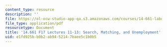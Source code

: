 ```yaml
---
content_type: resource
description: ''
file: https://ol-ocw-studio-app-qa.s3.amazonaws.com/courses/14-661-labor-economics-i-fall-2017/e1fd925bb0b2ab9452147baee5c1b0b5_MIT14_661F17_lec11_13.pdf
file_type: application/pdf
resourcetype: Document
title: '14.661 F17 Lectures 11-13: Search, Matching, and Unemployment'
uid: e1fd925b-b0b2-ab94-5214-7baee5c1b0b5
---
```

